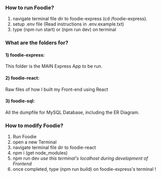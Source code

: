 ### How to run Foodie?
1) navigate terminal file dir to foodie-express (cd /foodie-express).
2) setup .env file (Read instructions in .env.example.txt)
3) type (npm run start) or (npm run dev) on terminal


### What are the folders for?
#### 1) foodie-express:
This folder is the MAIN Express App to be run.

#### 2) foodie-react:
Raw files of how I built my Front-end using React

#### 3) foodie-sql:
All the dumpfile for MySQL Database, including the ER Diagram.


### How to modify Foodie?
1) Run Foodie
2) open a new Terminal
3) navigate terminal file dir to foodie-react
4) npm i (get node_modules)
5) npm run dev
_use this terminal's localhost during development of Frontend_
6) once completed, type (npm run build) on foodie-express's terminal !
